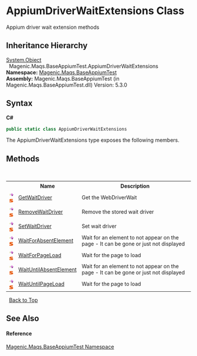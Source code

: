 # AppiumDriverWaitExtensions Class
 

Appium driver wait extension methods


## Inheritance Hierarchy
<a href="http://msdn2.microsoft.com/en-us/library/e5kfa45b" target="_blank">System.Object</a><br />&nbsp;&nbsp;Magenic.Maqs.BaseAppiumTest.AppiumDriverWaitExtensions<br />
**Namespace:**&nbsp;<a href="#/MAQS_5/Appium_AUTOGENERATED/Magenic-Maqs-BaseAppiumTest_Namespace">Magenic.Maqs.BaseAppiumTest</a><br />**Assembly:**&nbsp;Magenic.Maqs.BaseAppiumTest (in Magenic.Maqs.BaseAppiumTest.dll) Version: 5.3.0

## Syntax

**C#**<br />
``` C#
public static class AppiumDriverWaitExtensions
```

The AppiumDriverWaitExtensions type exposes the following members.


## Methods
&nbsp;<table><tr><th></th><th>Name</th><th>Description</th></tr><tr><td>![Public method](media/pubmethod.gif "Public method")![Static member](media/static.gif "Static member")</td><td><a href="#/MAQS_5/Appium_AUTOGENERATED/AppiumDriverWaitExtensions-GetWaitDriver_Method">GetWaitDriver</a></td><td>
Get the WebDriverWait</td></tr><tr><td>![Public method](media/pubmethod.gif "Public method")![Static member](media/static.gif "Static member")</td><td><a href="#/MAQS_5/Appium_AUTOGENERATED/AppiumDriverWaitExtensions-RemoveWaitDriver_Method">RemoveWaitDriver</a></td><td>
Remove the stored wait driver</td></tr><tr><td>![Public method](media/pubmethod.gif "Public method")![Static member](media/static.gif "Static member")</td><td><a href="#/MAQS_5/Appium_AUTOGENERATED/AppiumDriverWaitExtensions-SetWaitDriver_Method">SetWaitDriver</a></td><td>
Set wait driver</td></tr><tr><td>![Public method](media/pubmethod.gif "Public method")![Static member](media/static.gif "Static member")</td><td><a href="#/MAQS_5/Appium_AUTOGENERATED/AppiumDriverWaitExtensions-WaitForAbsentElement_Method">WaitForAbsentElement</a></td><td>
Wait for an element to not appear on the page - It can be gone or just not displayed</td></tr><tr><td>![Public method](media/pubmethod.gif "Public method")![Static member](media/static.gif "Static member")</td><td><a href="#/MAQS_5/Appium_AUTOGENERATED/AppiumDriverWaitExtensions-WaitForPageLoad_Method">WaitForPageLoad</a></td><td>
Wait for the page to load</td></tr><tr><td>![Public method](media/pubmethod.gif "Public method")![Static member](media/static.gif "Static member")</td><td><a href="#/MAQS_5/Appium_AUTOGENERATED/AppiumDriverWaitExtensions-WaitUntilAbsentElement_Method">WaitUntilAbsentElement</a></td><td>
Wait for an element to not appear on the page - It can be gone or just not displayed</td></tr><tr><td>![Public method](media/pubmethod.gif "Public method")![Static member](media/static.gif "Static member")</td><td><a href="#/MAQS_5/Appium_AUTOGENERATED/AppiumDriverWaitExtensions-WaitUntilPageLoad_Method">WaitUntilPageLoad</a></td><td>
Wait for the page to load</td></tr></table>&nbsp;
<a href="#appiumdriverwaitextensions-class">Back to Top</a>

## See Also


#### Reference
<a href="#/MAQS_5/Appium_AUTOGENERATED/Magenic-Maqs-BaseAppiumTest_Namespace">Magenic.Maqs.BaseAppiumTest Namespace</a><br />